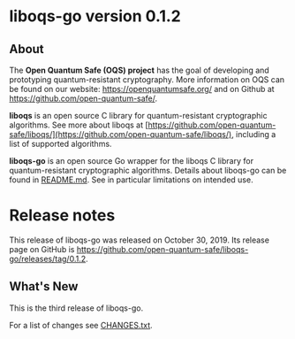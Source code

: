 liboqs-go version 0.1.2
=======================

About
-----

The **Open Quantum Safe (OQS) project** has the goal of developing and prototyping quantum-resistant cryptography.  More information on OQS can be found on our website: https://openquantumsafe.org/ and on Github at https://github.com/open-quantum-safe/.  

**liboqs** is an open source C library for quantum-resistant cryptographic algorithms.  See more about liboqs at [https://github.com/open-quantum-safe/liboqs/](https://github.com/open-quantum-safe/liboqs/), including a list of supported algorithms.

**liboqs-go** is an open source Go wrapper for the liboqs C library for quantum-resistant cryptographic algorithms.  Details about liboqs-go can be found in [README.md](https://github.com/open-quantum-safe/liboqs-go/blob/master/README.md).  See in particular limitations on intended use.

Release notes
=============

This release of liboqs-go was released on October 30, 2019. Its release page on GitHub is https://github.com/open-quantum-safe/liboqs-go/releases/tag/0.1.2.

What's New
----------

This is the third release of liboqs-go. 

For a list of changes see [CHANGES.txt](https://github.com/open-quantum-safe/liboqs-go/blob/master/CHANGES.txt).
